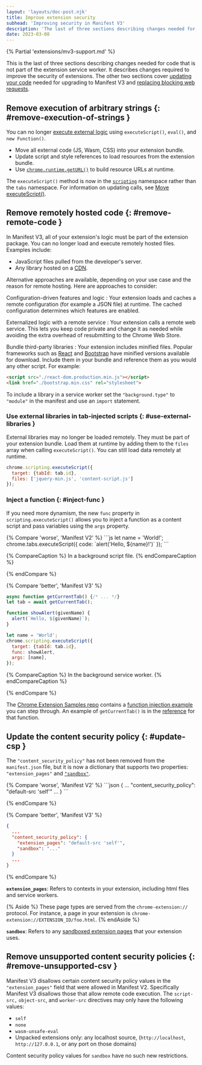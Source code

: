```yaml
---
layout: 'layouts/doc-post.njk'
title: Improve extension security
subhead: 'Improving security in Manifest V3'
description: 'The last of three sections describing changes needed for code that is not part of the extension service worker.'
date: 2023-03-08
---
```


{% Partial 'extensions/mv3-support.md' %}

This is the last of three sections describing changes needed for code that is not part of the extension service worker. It describes changes required to improve the security of extensions. The other two sections cover [updating your code](/docs/extensions/migrating/api-calls) needed for upgrading to Manifest V3 and [replacing blocking web requests](/docs/extensions/migrating/blocking-web-requests).

## Remove execution of arbitrary strings {: #remove-execution-of-strings }

You can no longer [execute external logic](/docs/extensions/mv3/intro/mv3-overview#remotely-hosted-code) using `executeScript()`, `eval()`, and `new Function()`.

- Move all external code (JS, Wasm, CSS) into your extension bundle.
- Update script and style references to load resources from the extension bundle.
- Use [`chrome.runtime.getURL()`](/docs/extensions/reference/runtime/#method-getURL) to build resource URLs at runtime.

The `executeScript()` method is now in the [`scripting`](/docs/extensions/reference/scripting/) namespace rather than the `tabs` namespace. For information on updating calls, see [Move executeScript()](/docs/extensions/upgrade-to-mv3/update-code#move-executescript).

## Remove remotely hosted code {: #remove-remote-code }

In Manifest V3, all of your extension's logic must be part of the extension package. You can no longer load and execute remotely hosted files. Examples include:

- JavaScript files pulled from the developer's server.
- Any library hosted on a [CDN][mdn-cdn].

Alternative approaches are available, depending on your use case and the reason for remote hosting. Here are approaches to consider:

Configuration-driven features and logic
: Your extension loads and caches a remote configuration (for example a JSON file) at runtime. The cached configuration determines which features are enabled.

Externalized logic with a remote service
: Your extension calls a remote web service. This lets you keep code private and change it as needed while avoiding the extra overhead of resubmitting to the Chrome Web Store.

Bundle third-party libraries
: Your extension includes minified files. Popular frameworks such as [React](https://reactjs.org/docs/cdn-links.html) and [Bootstrap](https://getbootstrap.com/docs/5.1/getting-started/introduction/) have minified versions available for download. Include them in your bundle and reference them as you would any other script. For example:

```html
<script src="./react-dom.production.min.js"></script>
<link href="./bootstrap.min.css" rel="stylesheet">
```

To include a library in a service worker set the `"background.type"` to `"module"` in the manifest and use an `import` statement.

### Use external libraries in tab-injected scripts {: #use-external-libraries }

External libraries may no longer be loaded remotely. They must be part of your extension bundle. Load them at runtime by adding them to the `files` array when calling `executeScript()`. You can still load data remotely at runtime.

```js
chrome.scripting.executeScript({
  target: {tabId: tab.id},
  files: ['jquery-min.js', 'content-script.js']
});
```
### Inject a function {: #inject-func }

If you need more dynamism, the new `func` property in `scripting.executeScript()` allows you to inject a function as a content script and pass variables using the `args` property. 

<div class="switcher">
{% Compare 'worse', 'Manifest V2' %}
```js
let name = 'World!';
chrome.tabs.executeScript({
  code: `alert('Hello, ${name}!')`
});
```

{% CompareCaption %}
In a background script file.
{% endCompareCaption %}

{% endCompare %}

{% Compare 'better', 'Manifest V3' %}
```js
async function getCurrentTab() {/* ... */}
let tab = await getCurrentTab();

function showAlert(givenName) {
  alert(`Hello, ${givenName}`);
}

let name = 'World';
chrome.scripting.executeScript({
  target: {tabId: tab.id},
  func: showAlert,
  args: [name],
});
```

{% CompareCaption %}
In the background service worker.
{% endCompareCaption %}

{% endCompare %}
</div>

The [Chrome Extension Samples repo](https://github.com/GoogleChrome/chrome-extensions-samples.git) contains a [function injection example](https://github.com/GoogleChrome/chrome-extensions-samples/blob/main/reference/mv3/intro/mv3-migration/content-scripts/popup.js) you can step through. An example of `getCurrentTab()` is in the [reference](/docs/extensions/reference/tabs/#get-the-current-tab) for that function.

## Update the content security policy {: #update-csp }

The `"content_security_policy"` has not been removed from the `manifest.json` file, but it is now a dictionary that supports two properties: `"extension_pages"` and [`"sandbox"`](/docs/extensions/mv3/manifest/sandbox/).

<div class="switcher">
{% Compare 'worse', 'Manifest V2' %}
```json
{
  ...
  "content_security_policy": "default-src 'self'"
  ...
}
```


{% endCompare %}

{% Compare 'better', 'Manifest V3' %}
```json
{
  ...
  "content_security_policy": {
    "extension_pages": "default-src 'self'",
    "sandbox": "..."
  }
  ...
}
```

{% endCompare %}
</div>

**`extension_pages`**:  Refers to contexts in your extension, including html files and service workers.

{% Aside %}
These page types are served from the `chrome-extension://` protocol. For instance, a page in your extension is `chrome-extension://EXTENSION_ID/foo.html`.
{% endAside %}

**`sandbox`**: Refers to any [sandboxed extension pages](/docs/extensions/mv3/manifest/sandbox) that your extension uses.

## Remove unsupported content security policies {: #remove-unsupported-csv }

Manifest V3 disallows certain content security policy values in the `"extension_pages"` field that were allowed in Manifest V2. Specifically Manifest V3 disallows those that allow remote code execution. The `script-src,` `object-src`, and `worker-src` directives may only have the following values:

*   `self`
*   `none`
*  `wasm-unsafe-eval`
*   Unpacked extensions only: any localhost source, (`http://localhost`,  `http://127.0.0.1`, or any port on those domains)

Content security policy values for `sandbox` have no such new restrictions.


[mdn-cdn]: https://developer.mozilla.org/docs/Glossary/CDN
